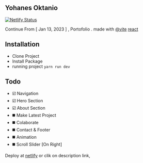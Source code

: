 ## Yohanes Oktanio

[![Netlify Status](https://api.netlify.com/api/v1/badges/281342fb-f25f-4b9e-aadf-2b51617542fa/deploy-status)](https://app.netlify.com/sites/yohanesoktanio/deploys)

Continue From [ Jan 13, 2023 ] , Portofolio . made with [@vite](https://github.com/vitejs/vite-plugin-react/blob/main/packages/plugin-react/README.md) [react](https://react.dev/)

## Installation

-   Clone Project
-   Install Package
-   running project `yarn run dev`

## Todo

-   ☑️ Navigation
-   ☑️ Hero Section
-   ☑️ About Section
-   ◼️ Make Latest Project
-   ◼️ Colaborate
-   ◼️ Contact & Footer
-   ◼️ Animation
-   ◼️ Scroll Slider [On Right]

Deploy at [netlify](https://yohanesoktanio.netlify.app/) or clik on description link,
